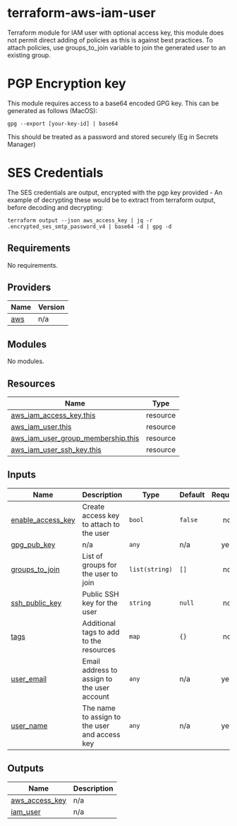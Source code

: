 # terraform-aws-iam-user

Terraform module for IAM user with optional access key, this module does not permit direct adding of policies as this is against best practices. To attach policies, use groups_to_join variable to join the generated user to an existing group.

# PGP Encryption key

This module requires access to a base64 encoded GPG key. This can be generated as follows (MacOS):

```
gpg --export [your-key-id] | base64
```

This should be treated as a password and stored securely (Eg in Secrets Manager)

# SES Credentials

The SES credentials are output, encrypted with the pgp key provided - An example of decrypting these would be to extract from terraform output, before decoding and decrypting:

```
terraform output --json aws_access_key | jq -r .encrypted_ses_smtp_password_v4 | base64 -d | gpg -d
```

<!-- BEGIN_TF_DOCS -->
## Requirements

No requirements.

## Providers

| Name | Version |
|------|---------|
| <a name="provider_aws"></a> [aws](#provider\_aws) | n/a |

## Modules

No modules.

## Resources

| Name | Type |
|------|------|
| [aws_iam_access_key.this](https://registry.terraform.io/providers/hashicorp/aws/latest/docs/resources/iam_access_key) | resource |
| [aws_iam_user.this](https://registry.terraform.io/providers/hashicorp/aws/latest/docs/resources/iam_user) | resource |
| [aws_iam_user_group_membership.this](https://registry.terraform.io/providers/hashicorp/aws/latest/docs/resources/iam_user_group_membership) | resource |
| [aws_iam_user_ssh_key.this](https://registry.terraform.io/providers/hashicorp/aws/latest/docs/resources/iam_user_ssh_key) | resource |

## Inputs

| Name | Description | Type | Default | Required |
|------|-------------|------|---------|:--------:|
| <a name="input_enable_access_key"></a> [enable\_access\_key](#input\_enable\_access\_key) | Create access key to attach to the user | `bool` | `false` | no |
| <a name="input_gpg_pub_key"></a> [gpg\_pub\_key](#input\_gpg\_pub\_key) | n/a | `any` | n/a | yes |
| <a name="input_groups_to_join"></a> [groups\_to\_join](#input\_groups\_to\_join) | List of groups for the user to join | `list(string)` | `[]` | no |
| <a name="input_ssh_public_key"></a> [ssh\_public\_key](#input\_ssh\_public\_key) | Public SSH key for the user | `string` | `null` | no |
| <a name="input_tags"></a> [tags](#input\_tags) | Additional tags to add to the resources | `map` | `{}` | no |
| <a name="input_user_email"></a> [user\_email](#input\_user\_email) | Email address to assign to the user account | `any` | n/a | yes |
| <a name="input_user_name"></a> [user\_name](#input\_user\_name) | The name to assign to the user and access key | `any` | n/a | yes |

## Outputs

| Name | Description |
|------|-------------|
| <a name="output_aws_access_key"></a> [aws\_access\_key](#output\_aws\_access\_key) | n/a |
| <a name="output_iam_user"></a> [iam\_user](#output\_iam\_user) | n/a |
<!-- END_TF_DOCS -->